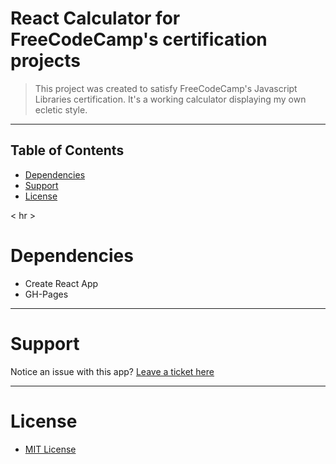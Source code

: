 # React Calculator for FreeCodeCamp's certification projects
>This project was created to satisfy FreeCodeCamp's Javascript Libraries certification. It's a working calculator displaying my own ecletic style.
<hr />

## Table of Contents

* [Dependencies](#depend)
* [Support](#support)
* [License](#license)

< hr >

# <a name="depend"></a>Dependencies

* Create React App
* GH-Pages

<hr>

# <a name="support"></a>Support
Notice an issue with this app? [Leave a ticket here](https://github.com/rockstarcreativestudio/FCC-React-Calculator/issues)

<hr>

# <a name="license"></a>License
* [MIT License](http://opensource.org/licenses/mit-license.php)
